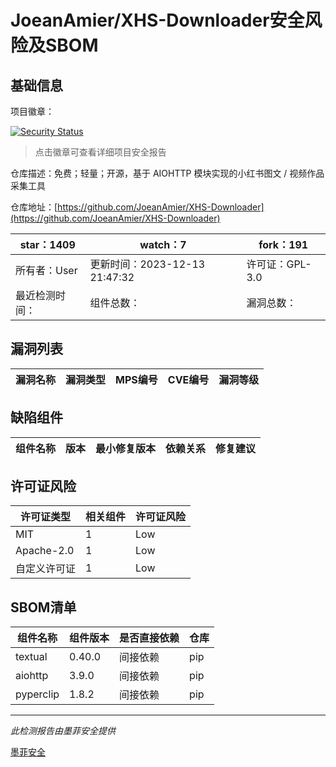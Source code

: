 # JoeanAmier/XHS-Downloader安全风险及SBOM

## 基础信息

项目徽章：

[![Security Status](https://www.murphysec.com/platform3/v31/badge/1737905202651648000.svg)](https://www.murphysec.com/console/report/1737905164475092992/1737905202651648000)

> 点击徽章可查看详细项目安全报告

仓库描述：免费；轻量；开源，基于 AIOHTTP 模块实现的小红书图文 / 视频作品采集工具

仓库地址：[https://github.com/JoeanAmier/XHS-Downloader](https://github.com/JoeanAmier/XHS-Downloader)

| star：1409 | watch：7 | fork：191 |
| ----------- | -------------- | ------------ |
| 所有者：User | 更新时间：2023-12-13 21:47:32 | 许可证：GPL-3.0 |
| 最近检测时间： | 组件总数： | 漏洞总数： |




## 漏洞列表

| 漏洞名称 | 漏洞类型 | MPS编号 | CVE编号 | 漏洞等级 |
| ------- | ------ | ------- | ------ | ----- |





## 缺陷组件

| 组件名称 | 版本 | 最小修复版本 | 依赖关系 | 修复建议 |
| -------- | ---- | ------------ | -------- | -------- |





## 许可证风险

| 许可证类型 | 相关组件 | 许可证风险 |
| ---------- | -------- | ---------- |
|MIT|1|Low|
|Apache-2.0|1|Low|
|自定义许可证|1|Low|




## SBOM清单

| 组件名称 | 组件版本 | 是否直接依赖 | 仓库 |
| -------- | -------- | ------------ | ---- |
|textual|0.40.0|间接依赖|pip|
|aiohttp|3.9.0|间接依赖|pip|
|pyperclip|1.8.2|间接依赖|pip|


------

*此检测报告由墨菲安全提供*

[墨菲安全](www.murphysec.com)